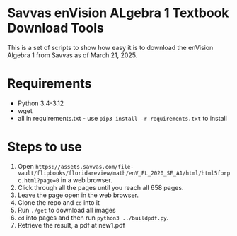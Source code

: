 # Savvas enVision ALgebra 1 Textbook Download Tools
This is a set of scripts to show how easy it is to download the enVision Algebra 1 from Savvas as of March 21, 2025.

# Requirements
- Python 3.4-3.12
- wget
- all in requirements.txt - use `pip3 install -r requirements.txt` to install

# Steps to use
1. Open `https://assets.savvas.com/file-vault/flipbooks/floridareview/math/enV_FL_2020_SE_A1/html/html5forpc.html?page=0` in a web browser.
2. Click through all the pages until you reach all 658 pages.
3. Leave the page open in the web browser.
4. Clone the repo and `cd` into it
5. Run `./get` to download all images
6. `cd` into pages and then run `python3 ../buildpdf.py`.
7. Retrieve the result, a pdf at new1.pdf